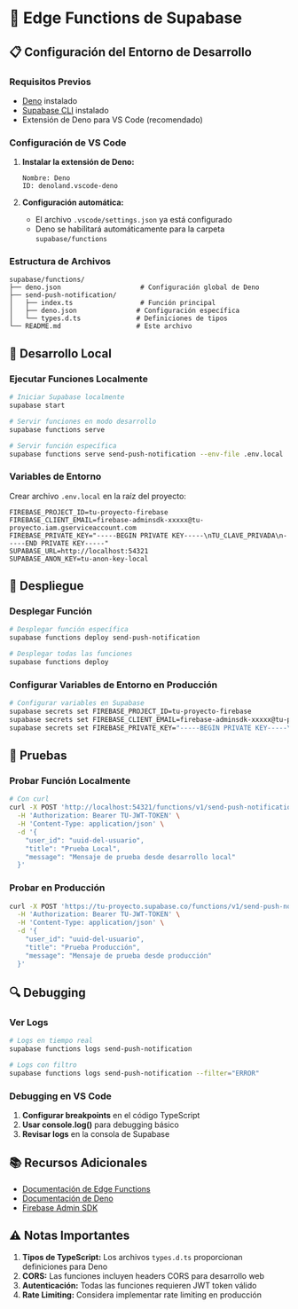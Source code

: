 # 🚀 Edge Functions de Supabase

## 📋 Configuración del Entorno de Desarrollo

### Requisitos Previos
- [Deno](https://deno.land/) instalado
- [Supabase CLI](https://supabase.com/docs/guides/cli) instalado
- Extensión de Deno para VS Code (recomendado)

### Configuración de VS Code

1. **Instalar la extensión de Deno:**
   ```
   Nombre: Deno
   ID: denoland.vscode-deno
   ```

2. **Configuración automática:**
   - El archivo `.vscode/settings.json` ya está configurado
   - Deno se habilitará automáticamente para la carpeta `supabase/functions`

### Estructura de Archivos

```
supabase/functions/
├── deno.json                    # Configuración global de Deno
├── send-push-notification/
│   ├── index.ts                 # Función principal
│   ├── deno.json               # Configuración específica
│   └── types.d.ts              # Definiciones de tipos
└── README.md                   # Este archivo
```

## 🔧 Desarrollo Local

### Ejecutar Funciones Localmente

```bash
# Iniciar Supabase localmente
supabase start

# Servir funciones en modo desarrollo
supabase functions serve

# Servir función específica
supabase functions serve send-push-notification --env-file .env.local
```

### Variables de Entorno

Crear archivo `.env.local` en la raíz del proyecto:

```env
FIREBASE_PROJECT_ID=tu-proyecto-firebase
FIREBASE_CLIENT_EMAIL=firebase-adminsdk-xxxxx@tu-proyecto.iam.gserviceaccount.com
FIREBASE_PRIVATE_KEY="-----BEGIN PRIVATE KEY-----\nTU_CLAVE_PRIVADA\n-----END PRIVATE KEY-----"
SUPABASE_URL=http://localhost:54321
SUPABASE_ANON_KEY=tu-anon-key-local
```

## 🚀 Despliegue

### Desplegar Función

```bash
# Desplegar función específica
supabase functions deploy send-push-notification

# Desplegar todas las funciones
supabase functions deploy
```

### Configurar Variables de Entorno en Producción

```bash
# Configurar variables en Supabase
supabase secrets set FIREBASE_PROJECT_ID=tu-proyecto-firebase
supabase secrets set FIREBASE_CLIENT_EMAIL=firebase-adminsdk-xxxxx@tu-proyecto.iam.gserviceaccount.com
supabase secrets set FIREBASE_PRIVATE_KEY="-----BEGIN PRIVATE KEY-----\nTU_CLAVE_PRIVADA\n-----END PRIVATE KEY-----"
```

## 🧪 Pruebas

### Probar Función Localmente

```bash
# Con curl
curl -X POST 'http://localhost:54321/functions/v1/send-push-notification' \
  -H 'Authorization: Bearer TU-JWT-TOKEN' \
  -H 'Content-Type: application/json' \
  -d '{
    "user_id": "uuid-del-usuario",
    "title": "Prueba Local",
    "message": "Mensaje de prueba desde desarrollo local"
  }'
```

### Probar en Producción

```bash
curl -X POST 'https://tu-proyecto.supabase.co/functions/v1/send-push-notification' \
  -H 'Authorization: Bearer TU-JWT-TOKEN' \
  -H 'Content-Type: application/json' \
  -d '{
    "user_id": "uuid-del-usuario",
    "title": "Prueba Producción",
    "message": "Mensaje de prueba desde producción"
  }'
```

## 🔍 Debugging

### Ver Logs

```bash
# Logs en tiempo real
supabase functions logs send-push-notification

# Logs con filtro
supabase functions logs send-push-notification --filter="ERROR"
```

### Debugging en VS Code

1. **Configurar breakpoints** en el código TypeScript
2. **Usar console.log()** para debugging básico
3. **Revisar logs** en la consola de Supabase

## 📚 Recursos Adicionales

- [Documentación de Edge Functions](https://supabase.com/docs/guides/functions)
- [Documentación de Deno](https://deno.land/manual)
- [Firebase Admin SDK](https://firebase.google.com/docs/admin/setup)

## ⚠️ Notas Importantes

1. **Tipos de TypeScript:** Los archivos `types.d.ts` proporcionan definiciones para Deno
2. **CORS:** Las funciones incluyen headers CORS para desarrollo web
3. **Autenticación:** Todas las funciones requieren JWT token válido
4. **Rate Limiting:** Considera implementar rate limiting en producción 